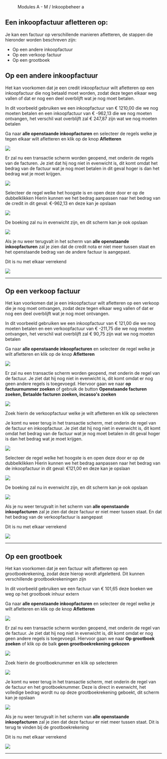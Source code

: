 <properties>
	<page>
		<title>Een inkoopfactuur afletteren op:</title>
	</page>
	<menu>
		<position>Modules A - M / Inkoopbeheer </position> 
		<title>Een inkoopfactuur afletteren op:</title>
		<sort>a</sort>
	</menu>
</properties>

## Een inkoopfactuur afletteren op: ##

Je kan een factuur op verschillende manieren afletteren, de stappen die hieronder worden beschreven zijn:

- Op een andere inkoopfactuur
- Op een verkoop factuur
- Op een grootboek

## Op een andere inkoopfactuur ##

Het kan voorkomen dat je een credit inkoopfactuur wilt afletteren op een inkoopfactuur die nog betaald moet worden, zodat deze tegen elkaar weg vallen of dat er nog een deel overblijft wat je nog moet betalen.

In dit voorbeeld gebruiken we een inkoopfactuur van € 1210,00 die we nog moeten betalen en een inkoopfactuur van € -962,13 die we nog moeten ontvangen, het verschil wat overblijft zal € 247,87 zijn wat we nog moeten betalen

Ga naar **alle openstaande inkoopfacturen** en selecteer de regels welke je tegen elkaar wilt afletteren en klik op de knop **Afletteren**

![](images/1.png)

Er zal nu een transactie scherm worden geopend, met onderin de regels van de facturen.
Je ziet dat hij nog niet in evenwicht is, dit komt omdat het bedrag van de factuur wat je nog moet betalen in dit geval hoger is dan het bedrag wat je moet krijgen.

![](images/2.png)

Selecteer de regel welke het hoogste is en open deze door er op de dubbelklikken Hierin kunnen we het bedrag aanpassen naar het bedrag van de credit in dit geval: €-962,13 en deze kan je opslaan

![](images/3.png)

De boeking zal nu in evenwicht zijn, en dit scherm kan je ook opslaan

![](images/4.png)

Als je nu weer terugvalt in het scherm van **alle openstaande inkoopfacturen** zal je zien dat de credit nota er niet meer tussen staat en het openstaande bedrag van de andere factuur is aangepast.

Dit is nu met elkaar verrekend

![](images/5.png)

----------

## Op een verkoop factuur ##

Het kan voorkomen dat je een inkoopfactuur wilt afletteren op een verkoop die je nog moet ontvangen, zodat deze tegen elkaar weg vallen of dat er nog een deel overblijft wat je nog moet ontvangen. 

In dit voorbeeld gebruiken we een inkoopfactuur van € 121,00 die we nog moeten betalen en een verkoopfactuur van € -211,75 die we nog moeten ontvangen, het verschil wat overblijft zal € 90,75 zijn wat we nog moeten betalen

Ga naar **alle openstaande inkoopfacturen** en selecteer de regel welke je wilt afletteren en klik op de knop **Afletteren**

![](images/6.png)

Er zal nu een transactie scherm worden geopend, met onderin de regel van de factuur.
Je ziet dat hij nog niet in evenwicht is, dit komt omdat er nog geen andere regels is toegevoegd.
Hiervoor gaan we naar **op factuurnummer zoeken** of gebruik de button **Openstaande facturen zoeken, Betaalde facturen zoeken, incasso's zoeken**

![](images/8.png)

Zoek hierin de verkoopfactuur welke je wilt afletteren en klik op selecteren

Je komt nu weer terug in het transactie scherm, met onderin de regel van de factuur en inkoopfactuur.
Je ziet dat hij nog niet in evenwicht is, dit komt omdat het bedrag van de factuur wat je nog moet betalen in dit geval hoger is dan het bedrag wat je moet krijgen.

![](images/7.png)

Selecteer de regel welke het hoogste is en open deze door er op de dubbelklikken Hierin kunnen we het bedrag aanpassen naar het bedrag van de inkoopfactuur in dit geval: €121,00 en deze kan je opslaan

![](images/9.png)

De boeking zal nu in evenwicht zijn, en dit scherm kan je ook opslaan

![](images/10.png)

Als je nu weer terugvalt in het scherm van **alle openstaande inkoopfacturen** zal je zien dat deze factuur er niet meer tussen staat. En dat het bedrag van de verkoopfactuur is aangepast

Dit is nu met elkaar verrekend

![](images/11.png)

----------

## Op een grootboek ##

Het kan voorkomen dat je een factuur wilt afletteren op een grootboekrekening, zodat deze hierop wordt afgeletterd. Dit kunnen verschillende grootboekrekeningen zijn 

In dit voorbeeld gebruiken we een factuur van € 101,65 deze boeken we weg op het grootboek inhuur extern 

Ga naar **alle openstaande inkoopfacturen** en selecteer de regel welke je wilt afletteren en klik op de knop **Afletteren**

![](images/12.png)

Er zal nu een transactie scherm worden geopend, met onderin de regel van de factuur.
Je ziet dat hij nog niet in evenwicht is, dit komt omdat er nog geen andere regels is toegevoegd.
Hiervoor gaan we naar **Op grootboek zoeken** of klik op de balk **geen grootboekrekening gekozen**

![](images/13.png)

Zoek hierin de grootboeknummer en klik op selecteren

![](images/14.png)

Je komt nu weer terug in het transactie scherm, met onderin de regel van de factuur en het grootboeknummer.
Deze is direct in evenwicht, het volledige bedrag wordt nu op deze grootboekrekening geboekt, dit scherm kan je opslaan

![](images/15.png)

Als je nu weer terugvalt in het scherm van **alle openstaande inkoopfacturen** zal je zien dat deze factuur er niet meer tussen staat. Dit is terug te vinden bij de grootboekrekening

Dit is nu met elkaar verrekend

![](images/16.png)

----------
